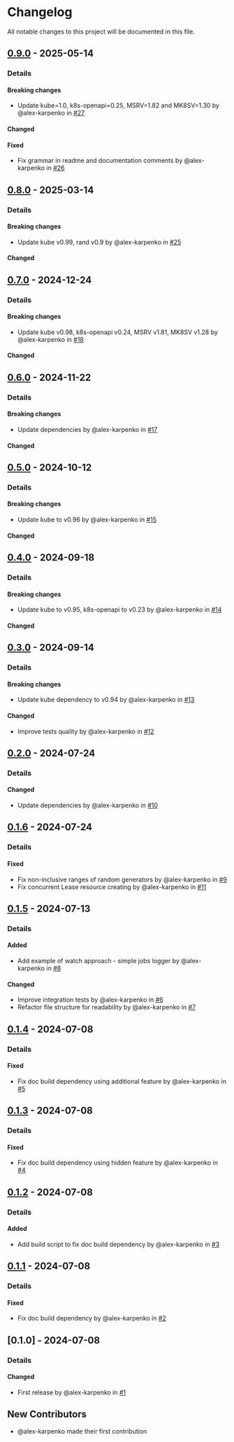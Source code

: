# Changelog

All notable changes to this project will be documented in this file.

## [0.9.0] - 2025-05-14
### Details
#### Breaking changes
- Update kube=1.0, k8s-openapi=0.25, MSRV=1.82 and MK8SV=1.30 by @alex-karpenko in [#27](https://github.com/alex-karpenko/kube-lease-manager/pull/27)

#### Changed

#### Fixed
- Fix grammar in readme and documentation comments by @alex-karpenko in [#26](https://github.com/alex-karpenko/kube-lease-manager/pull/26)

## [0.8.0] - 2025-03-14
### Details
#### Breaking changes
- Update kube v0.99, rand v0.9 by @alex-karpenko in [#25](https://github.com/alex-karpenko/kube-lease-manager/pull/25)

#### Changed

## [0.7.0] - 2024-12-24
### Details
#### Breaking changes
- Update kube v0.98, k8s-openapi v0.24, MSRV v1.81, MK8SV v1.28 by @alex-karpenko in [#18](https://github.com/alex-karpenko/kube-lease-manager/pull/18)

#### Changed

## [0.6.0] - 2024-11-22
### Details
#### Breaking changes
- Update dependencies by @alex-karpenko in [#17](https://github.com/alex-karpenko/kube-lease-manager/pull/17)

#### Changed

## [0.5.0] - 2024-10-12
### Details
#### Breaking changes
- Update kube to v0.96 by @alex-karpenko in [#15](https://github.com/alex-karpenko/kube-lease-manager/pull/15)

#### Changed

## [0.4.0] - 2024-09-18
### Details
#### Breaking changes
- Update kube to v0.95, k8s-openapi to v0.23 by @alex-karpenko in [#14](https://github.com/alex-karpenko/kube-lease-manager/pull/14)

#### Changed

## [0.3.0] - 2024-09-14
### Details
#### Breaking changes
- Update kube dependency to v0.94 by @alex-karpenko in [#13](https://github.com/alex-karpenko/kube-lease-manager/pull/13)

#### Changed
- Improve tests quality by @alex-karpenko in [#12](https://github.com/alex-karpenko/kube-lease-manager/pull/12)

## [0.2.0] - 2024-07-24
### Details
#### Changed
- Update dependencies by @alex-karpenko in [#10](https://github.com/alex-karpenko/kube-lease-manager/pull/10)

## [0.1.6] - 2024-07-24
### Details
#### Fixed
- Fix non-inclusive ranges of random generators by @alex-karpenko in [#9](https://github.com/alex-karpenko/kube-lease-manager/pull/9)
- Fix concurrent Lease resource creating by @alex-karpenko in [#11](https://github.com/alex-karpenko/kube-lease-manager/pull/11)

## [0.1.5] - 2024-07-13
### Details
#### Added
- Add example of watch approach - simple jobs logger by @alex-karpenko in [#8](https://github.com/alex-karpenko/kube-lease-manager/pull/8)

#### Changed
- Improve integration tests by @alex-karpenko in [#6](https://github.com/alex-karpenko/kube-lease-manager/pull/6)
- Refactor file structure for readability by @alex-karpenko in [#7](https://github.com/alex-karpenko/kube-lease-manager/pull/7)

## [0.1.4] - 2024-07-08
### Details
#### Fixed
- Fix doc build dependency using additional feature by @alex-karpenko in [#5](https://github.com/alex-karpenko/kube-lease-manager/pull/5)

## [0.1.3] - 2024-07-08
### Details
#### Fixed
- Fix doc build dependency using hidden feature by @alex-karpenko in [#4](https://github.com/alex-karpenko/kube-lease-manager/pull/4)

## [0.1.2] - 2024-07-08
### Details
#### Added
- Add build script to fix doc build dependency by @alex-karpenko in [#3](https://github.com/alex-karpenko/kube-lease-manager/pull/3)

## [0.1.1] - 2024-07-08
### Details
#### Fixed
- Fix doc build dependency by @alex-karpenko in [#2](https://github.com/alex-karpenko/kube-lease-manager/pull/2)

## [0.1.0] - 2024-07-08
### Details
#### Changed
- First release by @alex-karpenko in [#1](https://github.com/alex-karpenko/kube-lease-manager/pull/1)

## New Contributors
* @alex-karpenko made their first contribution

[0.9.0]: https://github.com/alex-karpenko/kube-lease-manager/compare/v0.8.0..v0.9.0
[0.8.0]: https://github.com/alex-karpenko/kube-lease-manager/compare/v0.7.0..v0.8.0
[0.7.0]: https://github.com/alex-karpenko/kube-lease-manager/compare/v0.6.0..v0.7.0
[0.6.0]: https://github.com/alex-karpenko/kube-lease-manager/compare/v0.5.0..v0.6.0
[0.5.0]: https://github.com/alex-karpenko/kube-lease-manager/compare/v0.4.0..v0.5.0
[0.4.0]: https://github.com/alex-karpenko/kube-lease-manager/compare/v0.3.0..v0.4.0
[0.3.0]: https://github.com/alex-karpenko/kube-lease-manager/compare/v0.2.0..v0.3.0
[0.2.0]: https://github.com/alex-karpenko/kube-lease-manager/compare/v0.1.6..v0.2.0
[0.1.6]: https://github.com/alex-karpenko/kube-lease-manager/compare/v0.1.5..v0.1.6
[0.1.5]: https://github.com/alex-karpenko/kube-lease-manager/compare/v0.1.4..v0.1.5
[0.1.4]: https://github.com/alex-karpenko/kube-lease-manager/compare/v0.1.3..v0.1.4
[0.1.3]: https://github.com/alex-karpenko/kube-lease-manager/compare/v0.1.2..v0.1.3
[0.1.2]: https://github.com/alex-karpenko/kube-lease-manager/compare/v0.1.1..v0.1.2
[0.1.1]: https://github.com/alex-karpenko/kube-lease-manager/compare/v0.1.0..v0.1.1

<!-- generated by git-cliff -->
